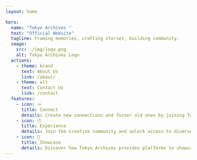 ```yaml
---
layout: home

hero:
  name: "Tokyo Archives "
  text: "Official Website"
  tagline: Framing memories, crafting stories, building community.
  image:
    src: ./img/logo.png
    alt: Tokyo Archives Logo
  actions:
    - theme: brand
      text: About Us
      link: /about/
    - theme: alt
      text: Contact Us
      link: /contact
  features:
    - icon: 🪢
      title: Connect
      details: Create new connections and foster old ones by joining Tokyo Archives' events!
    - icon: 🕑
      title: Experience
      details: Join the creative community and unlock access to diverse opportunities, from workspaces to skill-building workshops and mentorship programs.
    - icon: 📸
      title: Showcase
      details: Discover how Tokyo Archives provides platforms to showcase the work of its talented members to a wider audience.
---
```

